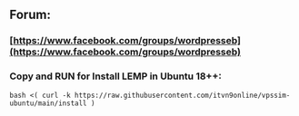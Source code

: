 ## Forum: 
### [https://www.facebook.com/groups/wordpresseb](https://www.facebook.com/groups/wordpresseb)


### Copy and RUN for Install LEMP in Ubuntu 18++:
```
bash <( curl -k https://raw.githubusercontent.com/itvn9online/vpssim-ubuntu/main/install )
```

